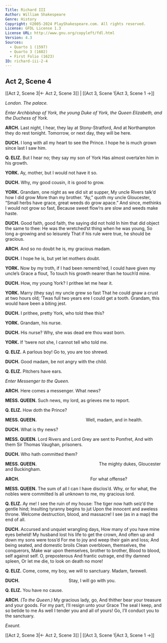 ```yaml
---
Title: Richard III
Author: William Shakespeare
Genre: History
Copyright: ©2005-2024 PlayShakespeare.com. All rights reserved.
License: GFDL License 1.3
License URL: http://www.gnu.org/copyleft/fdl.html
Version: 4.3
Sources:
  - Quarto 1 (1597)
  - Quarto 3 (1602)
  - First Folio (1623)
ID: richard-iii-2-4
---
```


## Act 2, Scene 4
[[Act 2, Scene 3|← Act 2, Scene 3]] | [[Act 3, Scene 1|Act 3, Scene 1 →]]

*London. The palace.*

*Enter Archbishop of York, the young Duke of York, the Queen Elizabeth, and the Duchess of York.*

**ARCH.**
Last night, I hear, they lay at Stony-Stratford,
And at Northampton they do rest tonight.
Tomorrow, or next day, they will be here.

**DUCH.**
I long with all my heart to see the Prince.
I hope he is much grown since last I saw him.

**Q. ELIZ.**
But I hear no; they say my son of York
Has almost overta’en him in his growth.

**YORK.**
Ay, mother, but I would not have it so.

**DUCH.**
Why, my good cousin, it is good to grow.

**YORK.**
Grandam, one night as we did sit at supper,
My uncle Rivers talk’d how I did grow
More than my brother. “Ay,” quoth my uncle Gloucester,
“Small herbs have grace, great weeds do grow apace.”
And since, methinks I would not grow so fast,
Because sweet flow’rs are slow and weeds make haste.

**DUCH.**
Good faith, good faith, the saying did not hold
In him that did object the same to thee:
He was the wretched’st thing when he was young,
So long a-growing and so leisurely
That if his rule were true, he should be gracious.

**ARCH.**
And so no doubt he is, my gracious madam.

**DUCH.**
I hope he is, but yet let mothers doubt.

**YORK.**
Now by my troth, if I had been rememb’red,
I could have given my uncle’s Grace a flout,
To touch his growth nearer than he touch’d mine.

**DUCH.**
How, my young York? I prithee let me hear it.

**YORK.**
Marry (they say) my uncle grew so fast
That he could gnaw a crust at two hours old;
’Twas full two years ere I could get a tooth.
Grandam, this would have been a biting jest.

**DUCH.**
I prithee, pretty York, who told thee this?

**YORK.**
Grandam, his nurse.

**DUCH.**
His nurse? Why, she was dead ere thou wast born.

**YORK.**
If ’twere not she, I cannot tell who told me.

**Q. ELIZ.**
A parlous boy! Go to, you are too shrewd.

**DUCH.**
Good madam, be not angry with the child.

**Q. ELIZ.**
Pitchers have ears.

*Enter Messenger to the Queen.*

**ARCH.**
Here comes a messenger. What news?

**MESS. QUEEN.**
Such news, my lord, as grieves me to report.

**Q. ELIZ.**
How doth the Prince?

**MESS. QUEEN.**
           Well, madam, and in health.

**DUCH.**
What is thy news?

**MESS. QUEEN.**
Lord Rivers and Lord Grey are sent to Pomfret,
And with them Sir Thomas Vaughan, prisoners.

**DUCH.**
Who hath committed them?

**MESS. QUEEN.**
              The mighty dukes,
Gloucester and Buckingham.

**ARCH.**
                For what offense?

**MESS. QUEEN.**
The sum of all I can I have disclos’d.
Why, or for what, the nobles were committed
Is all unknown to me, my gracious lord.

**Q. ELIZ.**
Ay me! I see the ruin of my house:
The tiger now hath seiz’d the gentle hind;
Insulting tyranny begins to jut
Upon the innocent and aweless throne.
Welcome destruction, blood, and massacre!
I see (as in a map) the end of all.

**DUCH.**
Accursed and unquiet wrangling days,
How many of you have mine eyes beheld!
My husband lost his life to get the crown,
And often up and down my sons were toss’d
For me to joy and weep their gain and loss;
And being seated, and domestic broils
Clean overblown, themselves, the conquerors,
Make war upon themselves, brother to brother,
Blood to blood, self against self. O, preposterous
And frantic outrage, end thy damned spleen,
Or let me die, to look on death no more!

**Q. ELIZ.**
Come, come, my boy, we will to sanctuary.
Madam, farewell.

**DUCH.**
           Stay, I will go with you.

**Q. ELIZ.**
You have no cause.

**ARCH.**
*(To the Queen.)*
My gracious lady, go,
And thither bear your treasure and your goods.
For my part, I’ll resign unto your Grace
The seal I keep, and so betide to me
As well I tender you and all of yours!
Go, I’ll conduct you to the sanctuary.

*Exeunt.*

[[Act 2, Scene 3|← Act 2, Scene 3]] | [[Act 3, Scene 1|Act 3, Scene 1 →]]